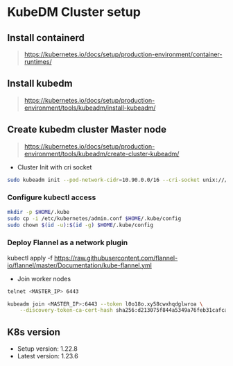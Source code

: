 # KubeDM Cluster setup

## Install containerd
> https://kubernetes.io/docs/setup/production-environment/container-runtimes/

## Install kubedm
> https://kubernetes.io/docs/setup/production-environment/tools/kubeadm/install-kubeadm/

## Create kubedm cluster Master node
> https://kubernetes.io/docs/setup/production-environment/tools/kubeadm/create-cluster-kubeadm/

* Cluster Init with cri socket
```sh
sudo kubeadm init --pod-network-cidr=10.90.0.0/16 --cri-socket unix:///run/containerd/containerd.sock
```

### Configure kubectl access
```sh
mkdir -p $HOME/.kube
sudo cp -i /etc/kubernetes/admin.conf $HOME/.kube/config
sudo chown $(id -u):$(id -g) $HOME/.kube/config
```

### Deploy Flannel as a network plugin
kubectl apply -f https://raw.githubusercontent.com/flannel-io/flannel/master/Documentation/kube-flannel.yml

* Join worker nodes
```sh
telnet <MASTER_IP> 6443

kubeadm join <MASTER_IP>:6443 --token l0o18o.xy58cwxhqdglwroa \
    --discovery-token-ca-cert-hash sha256:d213075f844a5349a76feb31cafca541bc5a7c6744997807f51afea533dd2ecd
```

## K8s version

* Setup version: 1.22.8
* Latest version: 1.23.6


